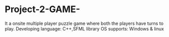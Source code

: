# Project-2-GAME-
It a onsite multiple player puzzle game
where both the players have turns to play.
Developing language: C++,SFML library 
OS supports: Windows & linux 
